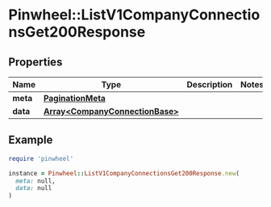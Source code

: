 # Pinwheel::ListV1CompanyConnectionsGet200Response

## Properties

| Name | Type | Description | Notes |
| ---- | ---- | ----------- | ----- |
| **meta** | [**PaginationMeta**](PaginationMeta.md) |  |  |
| **data** | [**Array&lt;CompanyConnectionBase&gt;**](CompanyConnectionBase.md) |  |  |

## Example

```ruby
require 'pinwheel'

instance = Pinwheel::ListV1CompanyConnectionsGet200Response.new(
  meta: null,
  data: null
)
```

